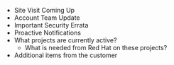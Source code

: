    - Site Visit Coming Up
   - Account Team Update
   - Important Security Errata
   - Proactive Notifications
   - What projects are currently active?
     - What is needed from Red Hat on these projects?
   - Additional items from the customer
